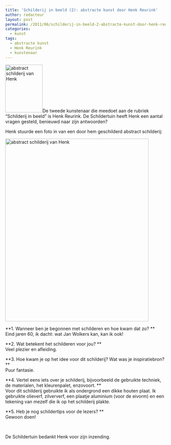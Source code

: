 ```yaml
---
title: 'Schilderij in beeld (2): abstracte kunst door Henk Reurink'
author: redacteur
layout: post
permalink: /2011/06/schilderij-in-beeld-2-abstracte-kunst-door-henk-reurink/
categories:
  - kunst
tags:
  - abstracte kunst
  - Henk Reurink
  - kunstenaar
---
```

<img class="alignleft size-thumbnail wp-image-1884" title="abstract schilderij van Henk" src="http://www.schildertuin.nl/wordpress/wp-content/uploads/2011/06/schilderij-van-Henk-117x150.jpg" alt="abstract schilderij van Henk" width="117" height="150" />De tweede kunstenaar die meedoet aan de rubriek &#8220;Schilderij in beeld&#8221; is Henk Reurink. De Schildertuin heeft Henk een aantal vragen gesteld, benieuwd naar zijn antwoorden?<!--more Lees het interview met Henk->-->

Henk stuurde een foto in van een door hem geschilderd abstract schilderij:

<img class="aligncenter size-full wp-image-1884" title="abstract schilderij van Henk" src="http://www.schildertuin.nl/wordpress/wp-content/uploads/2011/06/schilderij-van-Henk.jpg" alt="abstract schilderij van Henk" width="450" height="573" />

**1. Wanneer ben je begonnen met schilderen en hoe kwam dat zo? **  
Eind jaren 60, ik dacht: wat Jan Wolkers kan, kan ik ook!

**2. Wat betekent het schilderen voor jou? **  
Veel plezier en afleiding.

**3. Hoe kwam je op het idee voor dit schilderij? Wat was je inspiratiebron? **  
Puur fantasie.

**4. Vertel eens iets over je schilderij, bijvoorbeeld de gebruikte techniek, de materialen, het kleurenpalet, enzovoort. **  
Voor dit schilderij gebruikte ik als ondergrond een dikke houten plaat. Ik gebruikte olieverf, zilververf, een plaatje aluminium (voor de eivorm) en een tekening van mezelf die ik op het schilderij plakte.

**5. Heb je nog schildertips voor de lezers? **  
Gewoon doen!

&nbsp;

De Schildertuin bedankt Henk voor zijn inzending.